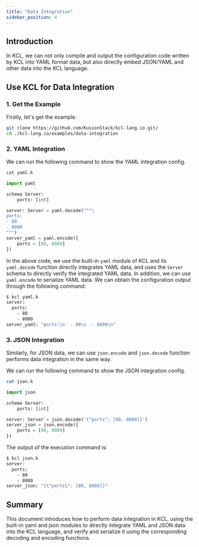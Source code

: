 ```yaml
---
title: "Data Integration"
sidebar_position: 4
---
```


## Introduction

In KCL, we can not only compile and output the configuration code written by KCL into YAML format data, but also directly embed JSON/YAML and other data into the KCL language.

## Use KCL for Data Integration

### 1. Get the Example

Firstly, let's get the example.

```bash
git clone https://github.com/KusionStack/kcl-lang.io.git/
cd ./kcl-lang.io/examples/data-integration
```

### 2. YAML Integration

We can run the following command to show the YAML integration config.

```bash
cat yaml.k
```

```python
import yaml

schema Server:
    ports: [int]

server: Server = yaml.decode("""\
ports:
- 80
- 8080
""")
server_yaml = yaml.encode({
    ports = [80, 8080]
})
```

In the above code, we use the built-in `yaml` module of KCL and its `yaml.decode` function directly integrates YAML data, and uses the `Server` schema to directly verify the integrated YAML data. In addition, we can use `yaml.encode` to serialize YAML data. We can obtain the configuration output through the following command:

```bash
$ kcl yaml.k
server:
  ports:
    - 80
    - 8080
server_yaml: "ports:\n  - 80\n  - 8080\n"
```

### 3. JSON Integration

Similarly, for JSON data, we can use `json.encode` and `json.decode` function performs data integration in the same way.

We can run the following command to show the JSON integration config.

```bash
cat json.k
```

```python
import json

schema Server:
    ports: [int]

server: Server = json.decode('{"ports": [80, 8080]}')
server_json = json.encode({
    ports = [80, 8080]
})
```

The output of the execution command is:

```bash
$ kcl json.k
server:
  ports:
    - 80
    - 8080
server_json: "{\"ports\": [80, 8080]}"
```

## Summary

This document introduces how to perform data integration in KCL, using the built-in yaml and json modules to directly integrate YAML and JSON data into the KCL language, and verify and serialize it using the corresponding decoding and encoding functions.

